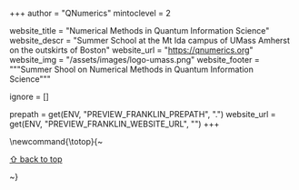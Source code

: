 +++
author = "QNumerics"
mintoclevel = 2

website_title = "Numerical Methods in Quantum Information Science"
website_descr = "Summer School at the Mt Ida campus of UMass Amherst on the outskirts of Boston"
website_url = "https://qnumerics.org"
website_img = "/assets/images/logo-umass.png"
website_footer = """Summer Shool on Numerical Methods in Quantum Information Science"""

ignore = []

prepath     = get(ENV, "PREVIEW_FRANKLIN_PREPATH", ".")
website_url = get(ENV, "PREVIEW_FRANKLIN_WEBSITE_URL", "")
+++

\newcommand{\totop}{~~~<p><a href="#top">⇧ back to top</a></p>~~~}
